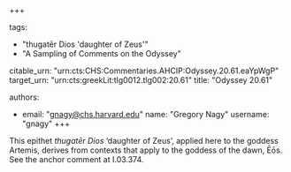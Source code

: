 +++

tags:
- "thugatēr Dios &#39;daughter of Zeus&#39;"
- "A Sampling of Comments on the Odyssey"

citable_urn: "urn:cts:CHS:Commentaries.AHCIP:Odyssey.20.61.eaYpWgP"
target_urn: "urn:cts:greekLit:tlg0012.tlg002:20.61"
title: "Odyssey 20.61"

authors:
- email: "gnagy@chs.harvard.edu"
  name: "Gregory Nagy"
  username: "gnagy"
+++

<p>This epithet <em>thugatēr Dios</em> ‘daughter of Zeus’, applied here to the goddess Artemis, derives from contexts that apply to the goddess of the dawn, Ēōs. See the anchor comment at I.03.374.  </p>